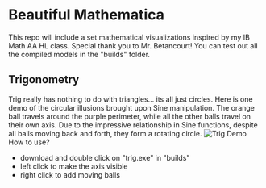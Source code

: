 # Beautiful Mathematica

This repo will include a set mathematical visualizations inspired by my IB Math AA HL class. Special thank you to Mr. Betancourt!
You can test out all the compiled models in the "builds" folder.
## Trigonometry
Trig really has nothing to do with triangles... its all just circles. Here is one demo of the circular illusions brought upon Sine manipulation. The orange ball travels around the purple perimeter, while all the other balls travel on their own axis. Due to the impressive relationship in Sine functions, despite all balls moving back and forth, they form a rotating circle.
![Trig Demo](trig/trig.jpg?raw=true "Trig Demo")
How to use?
* download and double click on "trig.exe" in "builds"
* left click to make the axis visible
* right click to add moving balls
